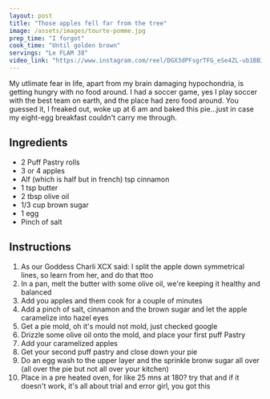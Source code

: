 ```yaml
---
layout: post
title: "Those apples fell far from the tree"
image: /assets/images/tourte-pomme.jpg
prep_time: "I forgot"
cook_time: "Until golden brown"
servings: "Le FLAM 38"
video_link: "https://www.instagram.com/reel/DGX3dPFsgrTFG_eSe4ZL-ub1BB3Sp7Kul_S1eo0/?igsh=MWFnNXB1ZHp5bHhydQ== "
---
```


My utlimate fear in life, apart from my brain damaging hypochondria, is getting hungry with no food around. I had a soccer game, yes I play soccer with the best team on earth, and the place had zero food around. You guessed it, I freaked out, woke up at 6 am and baked this pie...just in case my eight-egg breakfast couldn't carry me through. 

## Ingredients

* 2 Puff Pastry rolls
* 3 or 4 apples
* Alf (which is half but in french) tsp cinnamon
* 1 tsp butter 
* 2 tbsp olive oil 
* 1/3 cup brown sugar
* 1 egg
* Pinch of salt



## Instructions

1. As our Goddess Charli XCX said: I split the apple down symmetrical lines, so learn from her, and do that ttoo
2. In a pan, melt the butter with some olive oil, we're keeping it healthy and balanced
3. Add you apples and them cook for a couple of minutes
4. Add a pinch of salt, cinnamon and the brown sugar and let the apple caramelize into hazel eyes
5. Get a pie mold, oh it's mould not mold, just checked google
6. Drizzle some olive oil onto the mold, and place your first puff Pastry
7. Add your caramelized apples
8. Get your second puff pastry and close down your pie
9. Do an egg wash to the upper layer and the  sprinkle bronw sugar all over (all over the pie but not all over your kitchen) 
9. Place in a pre heated oven, for like 25 mns at 180? try that and if it doesn't work, it's all about trial and error girl, you got this


